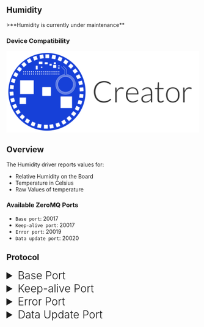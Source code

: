 <h2 style="padding-top:0">Humidity</h2>
>**Humidity is currently under maintenance**

### Device Compatibility
<img class="creator-compatibility-icon" src="/img/creator-icon.svg">

## Overview

The Humidity driver reports values for:

* Relative Humidity on the Board 
* Temperature in Celsius
* Raw Values of temperature

<h3 style="padding-top:0">Available ZeroMQ Ports</h3>

* `Base port`: 20017
* `Keep-alive port`: 20017
* `Error port`: 20019
* `Data update port`: 20020

## Protocol

<!-- Base PORT -->
<details>
<summary style="font-size: 1.75rem; font-weight: 300;">Base Port</summary>
This port accepts a single configurations for communicating with the Humidity driver. 

* `current_temperature` - Selects the pin you want to use on your MATRIX device.

```language-protobuf
message HumidityParams{
  // Current temperature °C used for calibration.
  float current_temperature = 1;
}
```
View the defined message <a href="https://github.com/matrix-io/protocol-buffers/blob/65397022e73ac98ec2b217937f133a9eefbd8f01/matrix_io/malos/v1/sense.proto" target="_blank">here</a>.
</details>

<!-- Keep-alive PORT -->
<details>
<summary style="font-size: 1.75rem; font-weight: 300;">Keep-alive Port</summary>
This driver needs keep-alive messages in order to send data to your application. It's recommended to send an empty string `""` because the contents of a keep-alive message are never read.
</details>

<!-- Error PORT -->
<details>
<summary style="font-size: 1.75rem; font-weight: 300;">Error Port</summary>
Applications can subscribe to this port to receive driver related errors.
</details>

<!-- Data Update PORT -->
<details>
<summary style="font-size: 1.75rem; font-weight: 300;">Data Update Port</summary>
Applications can subscribe to this port for humidity data. The output will be a serialized message of type `Humidity` with the following information.

```language-protobuf
message Humidity {
  // Humidity
  float humidity = 1;

  // Temperature
  float temperature = 2;

  // Raw temperature value from the sensor
  float temperature_raw = 3;

  //  Flag that tells if the temperature is calibrated
  bool temperature_is_calibrated = 4;
}
```
View the defined message <a href="https://github.com/matrix-io/protocol-buffers/blob/65397022e73ac98ec2b217937f133a9eefbd8f01/matrix_io/malos/v1/sense.proto" target="_blank">here</a>.
</details>